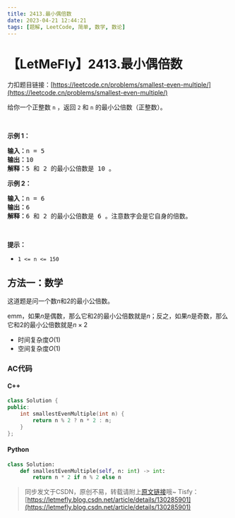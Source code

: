 ```yaml
---
title: 2413.最小偶倍数
date: 2023-04-21 12:44:21
tags: [题解, LeetCode, 简单, 数学, 数论]
---
```


# 【LetMeFly】2413.最小偶倍数

力扣题目链接：[https://leetcode.cn/problems/smallest-even-multiple/](https://leetcode.cn/problems/smallest-even-multiple/)

给你一个正整数 <code>n</code> ，返回 <code>2</code><em> </em>和<em> </em><code>n</code> 的最小公倍数（正整数）。
<p>&nbsp;</p>

<p><strong>示例 1：</strong></p>

<pre><strong>输入：</strong>n = 5
<strong>输出：</strong>10
<strong>解释：</strong>5 和 2 的最小公倍数是 10 。
</pre>

<p><strong>示例 2：</strong></p>

<pre><strong>输入：</strong>n = 6
<strong>输出：</strong>6
<strong>解释：</strong>6 和 2 的最小公倍数是 6 。注意数字会是它自身的倍数。
</pre>

<p>&nbsp;</p>

<p><strong>提示：</strong></p>

<ul>
	<li><code>1 &lt;= n &lt;= 150</code></li>
</ul>


    
## 方法一：数学

这道题是问一个数$n$和$2$的最小公倍数。

emm，如果$n$是偶数，那么它和$2$的最小公倍数就是$n$；反之，如果$n$是奇数，那么它和$2$的最小公倍数就是$n\times 2$

+ 时间复杂度$O(1)$
+ 空间复杂度$O(1)$

### AC代码

#### C++

```cpp
class Solution {
public:
    int smallestEvenMultiple(int n) {
        return n % 2 ? n * 2 : n;
    }
};
```

#### Python

```python
class Solution:
    def smallestEvenMultiple(self, n: int) -> int:
        return n * 2 if n % 2 else n
```

> 同步发文于CSDN，原创不易，转载请附上[原文链接](https://blog.letmefly.xyz/2023/04/21/LeetCode%202413.%E6%9C%80%E5%B0%8F%E5%81%B6%E5%80%8D%E6%95%B0/)哦~
> Tisfy：[https://letmefly.blog.csdn.net/article/details/130285901](https://letmefly.blog.csdn.net/article/details/130285901)
